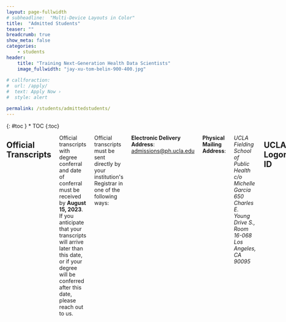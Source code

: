 ```yaml
---
layout: page-fullwidth
# subheadline:  "Multi-Device Layouts in Color"
title:  "Admitted Students"
teaser: ""
breadcrumb: true
show_meta: false
categories:
    - students
header:
    title: "Training Next-Generation Health Data Scientists"
    image_fullwidth: "jay-xu-tom-belin-900-400.jpg"
    
# callforaction:
#  url: /apply/
#  text: Apply Now ›
#  style: alert

permalink: /students/admittedstudents/
---
```


<div class="row">
<div class="medium-4 medium-push-8 columns" markdown="1">
<div class="panel radius" markdown="1">
{: #toc }
*  TOC
{:toc}
</div>
</div><!-- /.medium-4.columns -->

<div class="medium-8 medium-pull-4 columns" markdown="1">

## Official Transcripts
Official transcripts with degree conferral and date of conferral must be received by **August 15, 2023**.  If you anticipate that your transcripts will arrive later than this date, or if your degree will be conferred after this date, please reach out to us.  

Official transcripts must be sent directly by your institution's Registrar in one of the following ways:

**Electronic Delivery Address**: admissions@ph.ucla.edu

**Physical Mailing Address**: 


*UCLA Fielding School of Public Health*   
*c/o Michelle Garcia*    
*650 Charles E. Young Drive S., Room 16-068*    
*Los Angeles, CA 90095*    



## UCLA Logon ID

To create your UCLA Logon ID go to <https://accounts.iam.ucla.edu/#/>.

## Student ID (BruinCard)

To access the building on Saturday and Sunday you will need a Bruin Card. It is best to [apply online](https://secure.bruincard.ucla.edu/bcw/web/Home.aspx), submit your photo and pick it up once you are on campus. 

If you would like your Bruin Card picked up by our team. Please complete this [authorization form](https://www.mphhp.ph.ucla.edu/s/Third-Party-Pick-Up-Authorization-Form.pdf) and email it to our Student Affairs Officer Roxy Naranjo at <rlnaranjo@ph.ucla.edu>.

## Title IX Training

All students are required to complete **both** an online and in-person Title IX Training. This training is **mandatory**. Failure to complete both trainings will result in a registration hold being placed on your account. To register for the Title IX Training visit <https://grad.ucla.edu/titleix>. Deadline to register is **Thursday, November 3, 2022**.

## Covid-19 Vaccination

Full vaccination is required for all UCLA students, faculty & staff. Use this [portal](https://uclasurveys.co1.qualtrics.com/jfe/form/SV_3qRLtouCYKzBbH7) to verify your vaccination status or exemption. You can also visit the [UCLA COVID-19 Action Center](https://www.studenthealth.ucla.edu/ucla-covid-19-action-center) for more information.

## Canvas

FSPH uses the Canvas (Bruin Learn) educational platform. For Bruin Learn resources and a tutorial, visit [here](https://bruinlearn.ucla.edu/courses/288/modules) and scroll down to students. 

## Parking

The closest parking lot is parking structure 8. It is located at [555 Westwood Plaza Los Angeles, CA 90095](https://map.ucla.edu/?id=83929&k=false). You will need to purchase a daily permit at the parking pay station on the top floor or through the ParkMobile app. The daily parking rate is $14.00 per day. 

For more information, visit [here](https://transportation.ucla.edu/campus-parking/visitors) under the tab “How to Pay”.

## Housing

The department does not provide housing assistance. UCLA Housing has on campus living options and provides assistance in locating off campus housing. Please visit [the website](https://portal.housing.ucla.edu/content/housing-single-graduate-students-and-students-families) for more information about housing for graduate and professional students.

</div><!-- /.medium-8.columns -->
</div><!-- /.row -->
